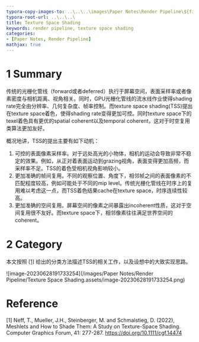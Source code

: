 ```yaml
---
typora-copy-images-to: ..\..\..\images\Paper Notes\Render Pipeline\${filename}.assets
typora-root-url: ..\..\..\
title: Texture Space Shading
keywords: render pipeline, texture space shading
categories:
- [Paper Notes, Render Pipeline]
mathjax: true
---
```


# 1 Summary

传统的光栅化管线（forward或者deferred）执行于屏幕空间，表面采样率或者像素密度与相机距离、视角相关。同时，GPU光栅化管线的流水线作业使得shading rate完全由分辨率、几何复杂度、帧率控制。而texture space shading(TSS)提出在texture space着色，使得shading rate变得更加可控。同时texture space下的texel着色具有更优的spatial coherent以及temporal coherent，这对于时空复用类算法更加友好。

概况地讲，TSS的提出主要有如下动机：

1. 可控的表面像素采样率。对于远处高光的小物体，相机的运动会导致非常不稳定的效果。例如，从正对着表面运动到grazing视角，表面变得更加高频，而采样率不足。TSS的着色受相机视角影响较小。
2. 更加准确的帧间复用。不同的观察位置、角度下，相邻帧之间的表面像素的不匹配程度较高，例如可能处于不同的mip level。传统光栅化管线在时序上的复用难以考虑这一点，而TSS着色结果cache在texture space，时序连续性较高。
3. 更加准确的空间复用。屏幕空间的像素之间暴露出incoherent性质，这对于空间复用很不友好。而texture space下，相邻像素往往满足世界空间的coherent。

# 2 Category

本文按照 [[1]](#[1]) 给出的分类方法描述TSS的相关工作，以及设想中的大致实现思路。

![image-20230628191733254](/images/Paper Notes/Render Pipeline/Texture Space Shading.assets/image-20230628191733254.png)







# Reference

<a name="[1]">[1]</a> Neff, T., Mueller, J.H., Steinberger, M. and Schmalstieg, D. (2022), Meshlets and How to Shade Them: A Study on Texture-Space Shading. Computer Graphics Forum, 41: 277-287. https://doi.org/10.1111/cgf.14474